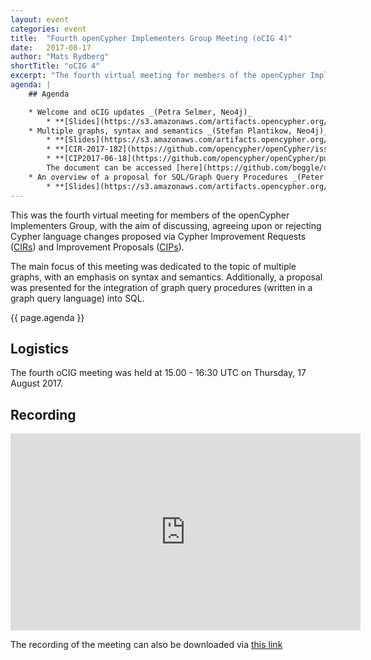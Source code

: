 ```yaml
---
layout: event
categories: event
title:  "Fourth openCypher Implementers Group Meeting (oCIG 4)"
date:   2017-08-17
author: "Mats Rydberg"
shortTitle: "oCIG 4"
excerpt: "The fourth virtual meeting for members of the openCypher Implementers Group."
agenda: |
    ## Agenda

    * Welcome and oCIG updates _(Petra Selmer, Neo4j)_
        * **[Slides](https://s3.amazonaws.com/artifacts.opencypher.org/website/ocig4/oCIG+4+-+Introduction.pdf)**
    * Multiple graphs, syntax and semantics _(Stefan Plantikow, Neo4j)_
        * **[Slides](https://s3.amazonaws.com/artifacts.opencypher.org/website/ocig4/CIP2017-06-18+Multiple+Graphs+(oCIG+4+Presentation%2C+2017-08-17).pdf)**
        * **[CIR-2017-182](https://github.com/opencypher/openCypher/issues/182)**: Adding support for multiple graphs
        * **[CIP2017-06-18](https://github.com/opencypher/openCypher/pull/241)**: Extending Cypher to support the construction, transformation and querying of multiple graphs.
        The document can be accessed [here](https://github.com/boggle/openCypher/blob/CIP2017-06-18-multiple-graphs/cip/1.accepted/CIP2017-06-18-multiple-graphs.adoc).
    * An overview of a proposal for SQL/Graph Query Procedures _(Peter Furniss, Neo4j)_
        * **[Slides](https://s3.amazonaws.com/artifacts.opencypher.org/website/ocig4/SQL%252FGraph+Query+Procedures.pdf)**
---
```

This was the fourth virtual meeting for members of the openCypher Implementers Group, with the aim of discussing, agreeing upon or rejecting Cypher language changes proposed via Cypher Improvement Requests (<a href="https://github.com/opencypher/openCypher/issues?q=is%3Aopen+is%3Aissue+label%3ACIR" target="_blank">CIRs</a>) and Improvement Proposals (<a href="/cips/" target="_blank">CIPs</a>).

The main focus of this meeting was dedicated to the topic of multiple graphs, with an emphasis on syntax and semantics.
Additionally, a proposal was presented for the integration of graph query procedures (written in a graph query language) into SQL.

{{ page.agenda }}

## Logistics

The fourth oCIG meeting was held at 15.00 - 16:30 UTC on Thursday, 17 August 2017.

## Recording

<iframe width="560" height="315" src="https://www.youtube.com/embed/IC-xglbMJAw" frameborder="0" allowfullscreen></iframe>

The recording of the meeting can also be downloaded via [this link](https://s3.amazonaws.com/artifacts.opencypher.org/website/ocig4/2017-08-17-oCIG4.mp4.zip)

